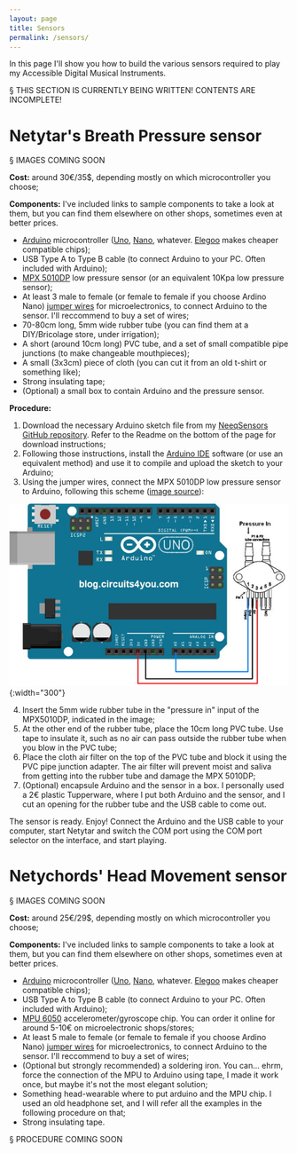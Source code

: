 ```yaml
---
layout: page
title: Sensors
permalink: /sensors/
---
```


In this page I'll show you how to build the various sensors required to play my Accessible Digital Musical Instruments.

§ THIS SECTION IS CURRENTLY BEING WRITTEN! CONTENTS ARE INCOMPLETE!

# Netytar's Breath Pressure sensor

§ IMAGES COMING SOON

**Cost:** around 30€/35$, depending mostly on which microcontroller you choose;

**Components:** I've included links to sample components to take a look at them, but you can find them elsewhere on other shops, sometimes even at better prices.

- [Arduino](https://www.arduino.cc/) microcontroller ([Uno](https://store-usa.arduino.cc/products/arduino-uno-rev3), [Nano](https://store.arduino.cc/products/arduino-nano), whatever. [Elegoo](https://www.elegoo.com/products/elegoo-uno-r3-board) makes cheaper compatible chips);
- USB Type A to Type B cable (to connect Arduino to your PC. Often included with Arduino);
- [MPX 5010DP](https://www.conrad.com/p/nxp-semiconductors-pressure-sensor-1-pcs-mpx5010dp-0-kpa-up-to-10-kpa-print-1182870) low pressure sensor (or an equivalent 10Kpa low pressure sensor);
- At least 3 male to female (or female to female if you choose Ardino Nano) [jumper wires](https://www.microcenter.com/product/613879/inland-dupont-jumper-wire-20cm-3-pack) for microelectronics, to connect Arduino to the sensor. I'll reccommend to buy a set of wires;
- 70-80cm long, 5mm wide rubber tube (you can find them at a DIY/Bricolage store, under irrigation);
- A short (around 10cm long) PVC tube, and a set of small compatible pipe junctions (to make changeable mouthpieces);
- A small (3x3cm) piece of cloth (you can cut it from an old t-shirt or something like);
- Strong insulating tape;
- (Optional) a small box to contain Arduino and the pressure sensor.

**Procedure:**

1. Download the necessary Arduino sketch file from my [NeeqSensors GitHub repository](https://github.com/Neeqstock/NeeqSensors). Refer to the Readme on the bottom of the page for download instructions;
2. Following those instructions, install the [Arduino IDE](https://www.arduino.cc/en/software) software (or use an equivalent method) and use it to compile and upload the sketch to your Arduino;
3. Using the jumper wires, connect the MPX 5010DP low pressure sensor to Arduino, following this scheme ([image source](https://www.instructables.com/How-to-Read-MPX5010-Differential-Pressure-Sensor-W/)):

![MPX5010DP Arduino connection scheme](/images/sensors_netytarbreatharduino.jpg){:width="300"}

4. Insert the 5mm wide rubber tube in the "pressure in" input of the MPX5010DP, indicated in the image;
5. At the other end of the rubber tube, place the 10cm long PVC tube. Use tape to insulate it, such as no air can pass outside the rubber tube when you blow in the PVC tube;
6. Place the cloth air filter on the top of the PVC tube and block it using the PVC pipe junction adapter. The air filter will prevent moist and saliva from getting into the rubber tube and damage the MPX 5010DP;
7. (Optional) encapsule Arduino and the sensor in a box. I personally used a 2€ plastic Tupperware, where I put both Arduino and the sensor, and I cut an opening for the rubber tube and the USB cable to come out.

The sensor is ready. Enjoy! 
Connect the Arduino and the USB cable to your computer, start Netytar and switch the COM port using the COM port selector on the interface, and start playing.

# Netychords' Head Movement sensor

§ IMAGES COMING SOON

**Cost:** around 25€/29$, depending mostly on which microcontroller you choose;

**Components:** I've included links to sample components to take a look at them, but you can find them elsewhere on other shops, sometimes even at better prices.

- [Arduino](https://www.arduino.cc/) microcontroller ([Uno](https://store-usa.arduino.cc/products/arduino-uno-rev3), [Nano](https://store.arduino.cc/products/arduino-nano), whatever. [Elegoo](https://www.elegoo.com/products/elegoo-uno-r3-board) makes cheaper compatible chips);
- USB Type A to Type B cable (to connect Arduino to your PC. Often included with Arduino);
- [MPU 6050](https://invensense.tdk.com/products/motion-tracking/6-axis/mpu-6050/) accelerometer/gyroscope chip. You can order it online for around 5-10€ on microelectronic shops/stores;
- At least 5 male to female (or female to female if you choose Ardino Nano) [jumper wires](https://www.microcenter.com/product/613879/inland-dupont-jumper-wire-20cm-3-pack) for microelectronics, to connect Arduino to the sensor. I'll reccommend to buy a set of wires;
- (Optional but strongly recommended) a soldering iron. You can... ehrm, force the connection of the MPU to Arduino using tape, I made it work once, but maybe it's not the most elegant solution;
- Something head-wearable where to put arduino and the MPU chip. I used an old headphone set, and I will refer all the examples in the following procedure on that;
- Strong insulating tape.

§ PROCEDURE COMING SOON

